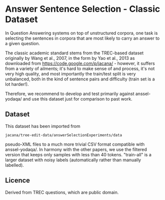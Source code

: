 Answer Sentence Selection - Classic Dataset
===========================================

In Question Answering systems on top of unstructured corpora, one task is
selecting the sentences in corpora that are most likely to carry an answer
to a given question.

The classic academic standard stems from the TREC-based dataset originally
by Wang et al., 2007, in the form by Yao et al., 2013 as downloaded from
https://code.google.com/p/jacana/ - however, it suffers from a variety of
ailments; it's hard to make sense of and process, it's not very high quality,
and most importantly the train/test split is very unbalanced, both in the
kind of sentence pairs and difficulty (train set is a lot harder!).

Therefore, we recommend to develop and test primarily against anssel-yodaqa/
and use this dataset just for comparison to past work.

Dataset
-------

This dataset has been imported from

	jacana/tree-edit-data/answerSelectionExperiments/data

pseudo-XML files to a much more trivial CSV format compatible with anssel-yodaqa/.
In harmony with the other papers, we use the filtered version that keeps
only samples with less than 40 tokens.  "train-all" is a larger dataset with
noisy labels (automatically rather than manually labelled).

Licence
-------

Derived from TREC questions, which are public domain.
